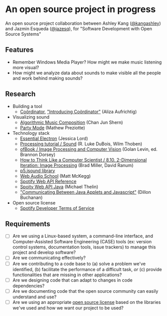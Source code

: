 # An open source project in progress
An open source project collaboration between Ashley Kang ([@kangashley](https://github.com/kangashley)) and Jazmin Esqueda ([@jazesq](https://github.com/jazesq)), for "Software Development with Open Source Systems"

## Features
- Remember Windows Media Player? How might we make music listening more visual?
- How might we analyze data about sounds to make visible all the people and work behind making sounds?

## Research
- Building a tool
  - [Coördinator](https://spotify.github.io/coordinator/), ["Introducing Coördinator"](https://labs.spotify.com/2018/03/02/introducing-coordinator-a-new-open-source-project-made-at-spotify-to-inject-some-whimsy-into-data-visualizations/) (Aliza Aufrichtig)
- Visualizing sound
  - [Algorithmic Music Composition](https://junshern.github.io/algorithmic-music-tutorial/) (Chan Jun Shern)
  - [Party Mode](https://preziotte.com/partymode/) (Mathew Preziotte)
- Technology stack
  - [Essential Electron](http://jlord.us/essential-electron/) (Jessica Lord)
  - [Processing tutorial / Sound](https://processing.org/tutorials/sound/) (R. Luke DuBois, Wilm Thoben)
  - [ofBook / Image Processing and Computer Vision](https://openframeworks.cc/ofBook/chapters/image_processing_computer_vision.html) (Golan Levin, ed. Brannon Dorsey)
  - [How to Think Like a Computer Scientist / 8.10. 2-Dimensional Iteration: Image Processing](http://interactivepython.org/courselib/static/thinkcspy/MoreAboutIteration/2DimensionalIterationImageProcessing.html) (Brad Miller, David Ranum)
  - [p5.jsound library](https://p5js.org/reference/#/libraries/p5.sound)
  - [Web Audio School](http://mmckegg.github.io/web-audio-school/) (Matt McKegg)
  - [Spotify Web API Reference](https://developer.spotify.com/documentation/web-api/reference/)
  - [Spoity Web API Java](https://github.com/thelinmichael/spotify-web-api-java) (Michael Thelin)
  - ["Communicating Between Java Applets and Javascript"](http://dillonbuchanan.com/programming/communicating-between-java-applets-and-javascript/) (Dillon Buchanan)
- Open source license
  - [Spotify Developer Terms of Service](https://developer.spotify.com/terms/)
  
## Requirements

- [ ] Are we using a Linux-based system, a command-line interface, and Computer-Assisted Software Engineering (CASE) tools (ex: version control systems, documentation tools, issue trackers) to manage this project and develop software?
- [ ] Are we communicating effectively?
- [ ] Are we contributing to a code base to (a) solve a problem we've identified, (b) facilitate the performance of a difficult task, _or_ (c) provide functionalities that are missing in other applications?
- [ ] Are we designing code that can adapt to changes in code dependencies?
- [ ] Are we documenting code that the open source community can easily understand and use?
- [ ] Are we using an appropriate [open source license](https://choosealicense.com/licenses/) based on the libraries we've used and how we want our project to be used?
